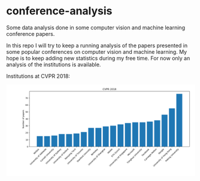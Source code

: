 # conference-analysis
Some data analysis done in some computer vision and machine learning conference papers.

In this repo I will try to keep a running analysis of the papers presented in some popular conferences on computer vision and machine learning. My hope is to keep adding new statistics during my free time. For now only an analysis of the institutions is available.

Institutions at CVPR 2018:

![InstitutionsFigure](Figure_Institutions.png)
